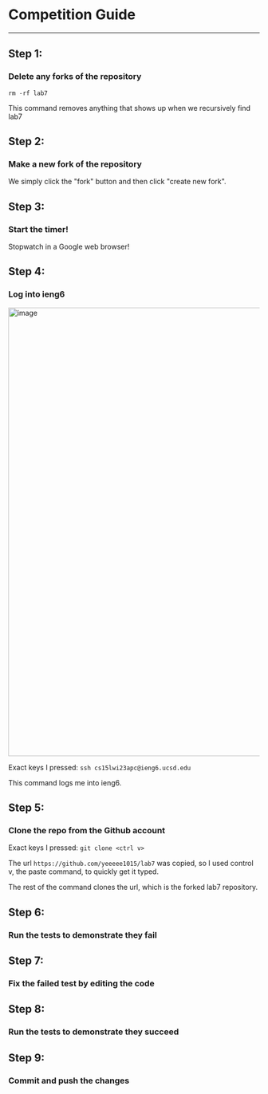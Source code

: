 # **Competition Guide**

---

## Step 1:

### Delete any forks of the repository

```
rm -rf lab7
```

This command removes anything that shows up when we recursively find lab7

## Step 2:

### Make a new fork of the repository

We simply click the "fork" button and then click "create new fork".

## Step 3:

### Start the timer!

Stopwatch in a Google web browser!

## Step 4:

### Log into ieng6

<img width="900" alt="image" src="https://user-images.githubusercontent.com/114766051/221388144-45f9f49e-87f9-4f85-81df-1a417afb5b2d.png">

Exact keys I pressed: ```ssh cs15lwi23apc@ieng6.ucsd.edu```

This command logs me into ieng6. 
## Step 5:

### Clone the repo from the Github account

Exact keys I pressed: ```git clone <ctrl v>```

The url ```https://github.com/yeeeee1015/lab7``` was copied, so I used 
control v, the paste command, to quickly get it typed.

The rest of the command clones the url, which is the forked lab7 repository.
## Step 6:

### Run the tests to demonstrate they fail

## Step 7:

### Fix the failed test by editing the code

## Step 8: 

### Run the tests to demonstrate they succeed

## Step 9:

### Commit and push the changes
